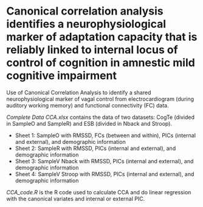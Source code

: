 # Canonical correlation analysis identifies a neurophysiological marker of adaptation capacity that is reliably linked to internal locus of control of cognition in amnestic mild cognitive impairment

Use of Canonical Correlation Analysis to identify a shared neurophysiological marker of vagal control from electrocardiogram (during auditory working memory) and functional connectivity (FC) data.

<i>Complete Data CCA.xlsx </i> contains the data of two datasets: CogTe (divided in SampleO and SampleR) and ESB (divided in Nback and Stroop).
 <ul>
  <li>Sheet 1: SampleO with RMSSD, FCs (between and within), PICs (internal and external), and demographic information</li>
  <li>Sheet 2: SampleR with RMSSD, PICs (internal and external), and demographic information</li>
  <li>Sheet 3: SampleV Nback with RMSSD, PICs (internal and external), and demographic information</li>
  <li>Sheet 4: SampleV Stroop with RMSSD, PICs (internal and external), and demographic information</li>
</ul> 

 <i>CCA_code.R </i> is the R code used to calculate CCA and do linear regression with the canonical variates and internal or external PIC.
